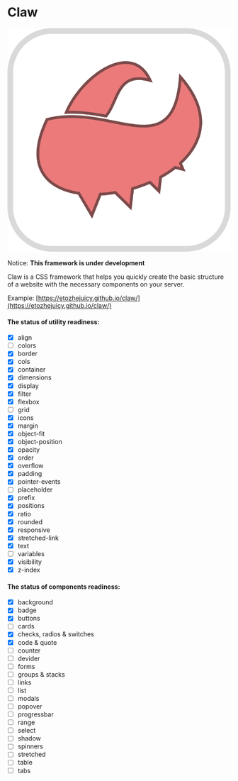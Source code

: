 # Claw

![logo](public/logo-min.svg)

Notice: **This framework is under development**

Claw is a CSS framework that helps you quickly create the basic structure of a website with the necessary components on your server.

Example: [https://etozhejuicy.github.io/claw/](https://etozhejuicy.github.io/claw/)

#### The status of utility readiness:

- [x] align
- [ ] colors
- [x] border
- [x] cols
- [x] container
- [x] dimensions
- [x] display
- [x] filter
- [x] flexbox
- [ ] grid
- [x] icons
- [x] margin
- [x] object-fit
- [x] object-position
- [x] opacity
- [x] order
- [x] overflow
- [x] padding
- [x] pointer-events
- [ ] placeholder
- [x] prefix
- [x] positions
- [x] ratio
- [x] rounded
- [x] responsive
- [x] stretched-link
- [x] text
- [ ] variables
- [x] visibility
- [x] z-index

#### The status of components readiness:

- [x] background
- [x] badge
- [x] buttons
- [ ] cards
- [x] checks, radios & switches
- [x] code & quote
- [ ] counter
- [ ] devider
- [ ] forms
- [ ] groups & stacks
- [ ] links
- [ ] list
- [ ] modals
- [ ] popover
- [ ] progressbar
- [ ] range
- [ ] select
- [ ] shadow
- [ ] spinners
- [ ] stretched
- [ ] table
- [ ] tabs
